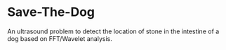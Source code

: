 # Save-The-Dog

An ultrasound problem to detect the location of stone in the intestine of a dog based on FFT/Wavelet analysis. </br>
